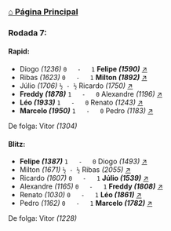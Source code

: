 ### [⌂ Página Principal](https://grupo-de-xadrez.github.io/)

### Rodada 7:

#### Rapid:

* Diogo *(1236)* `0   -   1` **Felipe *(1590)*** [↗](https://www.lichess.org/AW1ob8qv) 
* Ribas *(1623)* `0   -   1` **Milton *(1892)*** [↗](https://www.lichess.org/4PHI8qN4) 
* Júlio *(1706)* `½ - ½` Ricardo *(1750)* [↗](https://www.lichess.org/Tflx76ez) 
* **Freddy *(1878)*** `1   -   0` Alexandre *(1196)* [↗](https://www.lichess.org/c4RUGpPR) 
* **Léo *(1933)*** `1   -   0` Renato *(1243)* [↗](https://www.lichess.org/qlgtkmyW) 
* **Marcelo *(1950)*** `1   -   0` Pedro *(1183)* [↗](https://www.lichess.org/mvtmGlJJ) 

De folga: Vitor *(1304)*

#### Blitz:

* **Felipe *(1387)*** `1   -   0` Diogo *(1493)* [↗](https://www.lichess.org/K27unGrd) 
* Milton *(1671)* `½ - ½` Ribas *(2055)* [↗](https://www.lichess.org/JY2PY2di) 
* Ricardo *(1607)* `0   -   1` **Júlio *(1539)*** [↗](https://www.lichess.org/m0SZj8Sq) 
* Alexandre *(1165)* `0   -   1` **Freddy *(1808)*** [↗](https://www.lichess.org/BU6Y8gxM) 
* Renato *(1030)* `0   -   1` **Léo *(1861)*** [↗](https://www.lichess.org/Zuj9WuHM) 
* Pedro *(1162)* `0   -   1` **Marcelo *(1782)*** [↗](https://www.lichess.org/LkJD4S6R) 

De folga: Vitor *(1228)*

